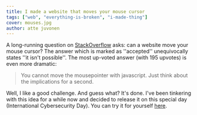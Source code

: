 ```yaml
---
title: I made a website that moves your mouse cursor
tags: ["web", "everything-is-broken", "i-made-thing"]
cover: mouses.jpg
author: atte juvonen
---
```


<re-img
    src="mouses.jpg"
    title="Photo by Antonio Manaligod on Unsplash"
    href="https://unsplash.com/photos/T_2UFB_xwzw"
    >
</re-img>

A long-running question on <a href="https://stackoverflow.com/questions/4752501/move-the-mouse-pointer-to-a-specific-position" target="_blank">StackOverflow</a>
asks: can a website move your mouse cursor? The answer which is marked as ''accepted'' unequivocally states ''it isn't possible''. The most up-voted answer (with 195 upvotes) is even more dramatic:

> You cannot move the mousepointer with javascript. Just think about the implications for a second.

Well, I like a good challenge. And guess what? It's done. I've been tinkering with this idea for a while now and decided to release it on this special day (International Cybersecurity Day). You can try it for yourself <a href="/mouse/" target="_blank">here</a>.